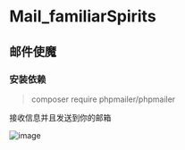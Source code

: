 # Mail_familiarSpirits

## 邮件使魔

### 安装依赖
> composer require phpmailer/phpmailer

接收信息并且发送到你的邮箱

![image](https://user-images.githubusercontent.com/78697358/217745788-8795f39c-ae90-4685-8e02-1a15bda83aa4.png)
